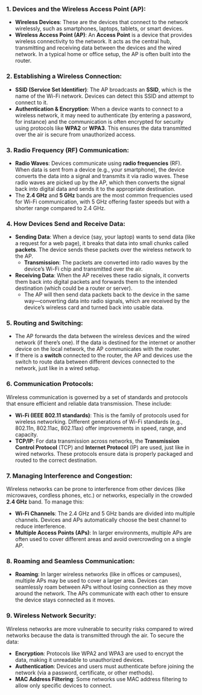 ### 1. **Devices and the Wireless Access Point (AP)**:
   - **Wireless Devices**: These are the devices that connect to the network wirelessly, such as smartphones, laptops, tablets, or smart devices.
   - **Wireless Access Point (AP)**: An **Access Point** is a device that provides wireless connectivity to the network. It acts as the central hub, transmitting and receiving data between the devices and the wired network. In a typical home or office setup, the AP is often built into the router.
   
### 2. **Establishing a Wireless Connection**:
   - **SSID (Service Set Identifier)**: The AP broadcasts an **SSID**, which is the name of the Wi-Fi network. Devices can detect this SSID and attempt to connect to it.
   - **Authentication & Encryption**: When a device wants to connect to a wireless network, it may need to authenticate (by entering a password, for instance) and the communication is often encrypted for security using protocols like **WPA2** or **WPA3**. This ensures the data transmitted over the air is secure from unauthorized access.
   
### 3. **Radio Frequency (RF) Communication**:
   - **Radio Waves**: Devices communicate using **radio frequencies** (RF). When data is sent from a device (e.g., your smartphone), the device converts the data into a signal and transmits it via radio waves. These radio waves are picked up by the AP, which then converts the signal back into digital data and sends it to the appropriate destination.
   - The **2.4 GHz** and **5 GHz** bands are the most common frequencies used for Wi-Fi communication, with 5 GHz offering faster speeds but with a shorter range compared to 2.4 GHz.
   
### 4. **How Devices Send and Receive Data**:
   - **Sending Data**: When a device (say, your laptop) wants to send data (like a request for a web page), it breaks that data into small chunks called **packets**. The device sends these packets over the wireless network to the AP.
     - **Transmission**: The packets are converted into radio waves by the device’s Wi-Fi chip and transmitted over the air.
   - **Receiving Data**: When the AP receives these radio signals, it converts them back into digital packets and forwards them to the intended destination (which could be a router or server).
     - The AP will then send data packets back to the device in the same way—converting data into radio signals, which are received by the device’s wireless card and turned back into usable data.
   
### 5. **Routing and Switching**:
   - The AP forwards the data between the wireless devices and the wired network (if there’s one). If the data is destined for the internet or another device on the local network, the AP communicates with the router.
   - If there is a **switch** connected to the router, the AP and devices use the switch to route data between different devices connected to the network, just like in a wired setup.

### 6. **Communication Protocols**:
   Wireless communication is governed by a set of standards and protocols that ensure efficient and reliable data transmission. These include:
   - **Wi-Fi (IEEE 802.11 standards)**: This is the family of protocols used for wireless networking. Different generations of Wi-Fi standards (e.g., 802.11n, 802.11ac, 802.11ax) offer improvements in speed, range, and capacity.
   - **TCP/IP**: For data transmission across networks, the **Transmission Control Protocol** (TCP) and **Internet Protocol** (IP) are used, just like in wired networks. These protocols ensure data is properly packaged and routed to the correct destination.

### 7. **Managing Interference and Congestion**:
   Wireless networks can be prone to interference from other devices (like microwaves, cordless phones, etc.) or networks, especially in the crowded **2.4 GHz** band. To manage this:
   - **Wi-Fi Channels**: The 2.4 GHz and 5 GHz bands are divided into multiple channels. Devices and APs automatically choose the best channel to reduce interference.
   - **Multiple Access Points (APs)**: In larger environments, multiple APs are often used to cover different areas and avoid overcrowding on a single AP.

### 8. **Roaming and Seamless Communication**:
   - **Roaming**: In larger wireless networks (like in offices or campuses), multiple APs may be used to cover a larger area. Devices can seamlessly roam between APs without losing connection as they move around the network. The APs communicate with each other to ensure the device stays connected as it moves.

### 9. **Wireless Network Security**:
   Wireless networks are more vulnerable to security risks compared to wired networks because the data is transmitted through the air. To secure the data:
   - **Encryption**: Protocols like WPA2 and WPA3 are used to encrypt the data, making it unreadable to unauthorized devices.
   - **Authentication**: Devices and users must authenticate before joining the network (via a password, certificate, or other methods).
   - **MAC Address Filtering**: Some networks use MAC address filtering to allow only specific devices to connect.


